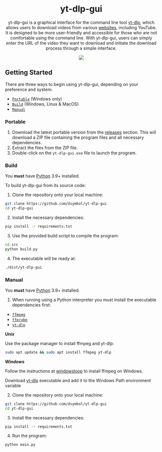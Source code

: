 <div align="center">
<h1>yt-dlp-gui</h1>
<p>yt-dlp-gui is a graphical interface for the command line tool <a href=https://github.com/yt-dlp/yt-dlp>yt-dlp</a>, which allows users to download videos from various <a href=https://github.com/yt-dlp/yt-dlp/blob/master/supportedsites.md>websites</a>, including YouTube. It is designed to be more user-friendly and accessible for those who are not comfortable using the command line. With yt-dlp-gui, users can simply enter the URL of the video they want to download and initiate the download process through a simple interface.</p>
<img src="https://user-images.githubusercontent.com/88138099/211172534-e582b29b-ceb7-43e4-8370-b76b798ad069.gif"></br>
</div>

## Getting Started

There are three ways to begin using yt-dlp-gui, depending on your preference and system:

* [`Portable`](#portable) (Windows only)
* [`Build`](#build) (Windows, Linux & MacOS)
* [`Manual`](#manual)

### Portable

1. Download the latest portable version from the [releases](https://github.com/dsymbol/yt-dlp-gui/releases/latest) section. This will download a ZIP file containing the program files and all necessary dependencies.
2. Extract the files from the ZIP file.
3. Double-click on the `yt-dlp-gui.exe` file to launch the program.

### Build

You **must** have [Python](https://www.python.org/downloads/) 3.9+ installed.

To build yt-dlp-gui from its source code:

1. Clone the repository onto your local machine:

```bash
git clone https://github.com/dsymbol/yt-dlp-gui
cd yt-dlp-gui
```

2. Install the necessary dependencies:

```bash
pip install -r requirements.txt
```

3. Use the provided build script to compile the program:

```bash
cd src
python build.py
```

4. The executable will be ready at:

```bash
./dist/yt-dlp-gui
```

### Manual

You **must** have [Python](https://www.python.org/downloads/) 3.9+ installed.

1. When running using a Python interpreter you must install the executable dependencies first:

* [`ffmpeg`](https://ffmpeg.org/)
* [`ffprobe`](https://ffmpeg.org/)
* [`yt-dlp`](https://github.com/yt-dlp/yt-dlp/)

***Unix***

Use the package manager to install ffmpeg and yt-dlp:

```bash
sudo apt update && sudo apt install ffmpeg yt-dlp
```

***Windows***

Follow the instructions at [windowsloop](https://windowsloop.com/install-ffmpeg-windows-10/) to install ffmpeg on Windows.

Download [yt-dlp](https://github.com/yt-dlp/yt-dlp/releases/latest/download/yt-dlp.exe) executable and add it to the Windows Path environment variable

2. Clone the repository onto your local machine:

```bash
git clone https://github.com/dsymbol/yt-dlp-gui
cd yt-dlp-gui
```

3. Install the necessary dependencies:

```bash
pip install -r requirements.txt
```

4. Run the program:

```bash
python main.py
```
